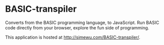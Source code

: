 # BASIC-transpiler
Converts from the BASIC programming language, to JavaScript.
Run BASIC code directly from your browser, explore the fun side of programming.

This application is hosted at http://simewu.com/BASIC-transpiler/.
